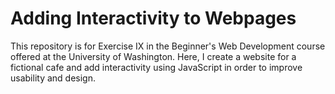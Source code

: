 # Adding Interactivity to Webpages
This repository is for Exercise IX in the Beginner's Web Development course offered at the University of Washington. Here, I create a website for a fictional cafe and add interactivity using JavaScript in order to improve usability and design. 
